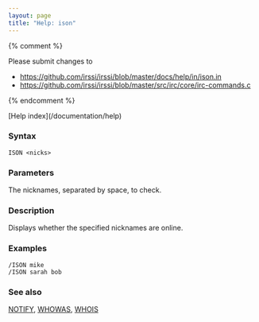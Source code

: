 ```yaml
---
layout: page
title: "Help: ison"
---
```


{% comment %}

Please submit changes to
- https://github.com/irssi/irssi/blob/master/docs/help/in/ison.in
- https://github.com/irssi/irssi/blob/master/src/irc/core/irc-commands.c


{% endcomment %}
<nav markdown="1">
[Help index](/documentation/help)
</nav>

### Syntax ###

<div class="highlight irssisyntax"><pre style="\-\-cmdlen:4ch"><code><span class="synB">ISON</span> <span class="synB05">&lt;nicks></span></code></pre></div>



### Parameters ###

The nicknames, separated by space, to check.

### Description ###

Displays whether the specified nicknames are online.

### Examples ###

    /ISON mike
    /ISON sarah bob

### See also ###
[NOTIFY](/documentation/help/notify), [WHOWAS](/documentation/help/whowas), [WHOIS](/documentation/help/whois)

